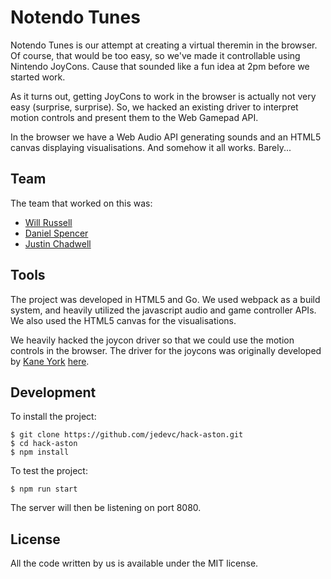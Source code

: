 # Notendo Tunes

Notendo Tunes is our attempt at creating a virtual theremin in the browser. Of
course, that would be too easy, so we've made it controllable using Nintendo
JoyCons. Cause that sounded like a fun idea at 2pm before we started work.

As it turns out, getting JoyCons to work in the browser is actually not very
easy (surprise, surprise). So, we hacked an existing driver to interpret motion
controls and present them to the Web Gamepad API.

In the browser we have a Web Audio API generating sounds and an HTML5 canvas
displaying visualisations. And somehow it all works. Barely...

## Team

The team that worked on this was:
- [Will Russell](https://github.com/wrussell1999)
- [Daniel Spencer](https://github.com/danielfspencer)
- [Justin Chadwell](https://github.com/jedevc)

## Tools

The project was developed in HTML5 and Go. We used webpack as a build system,
and heavily utilized the javascript audio and game controller APIs. We also
used the HTML5 canvas for the visualisations.

We heavily hacked the joycon driver so that we could use the motion controls in
the browser. The driver for the joycons was originally developed by [Kane
York](https://github.com/riking) [here](https://github.com/riking/joycon).

## Development

To install the project:

	$ git clone https://github.com/jedevc/hack-aston.git
	$ cd hack-aston
	$ npm install

To test the project:

	$ npm run start

The server will then be listening on port 8080.

## License

All the code written by us is available under the MIT license.
